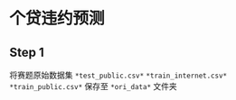 个贷违约预测 
=========== 
## Step 1 
将赛题原始数据集 
`*test_public.csv*` 
`*train_internet.csv*` 
`*train_public.csv*` 
保存至 `*ori_data*` 文件夹
